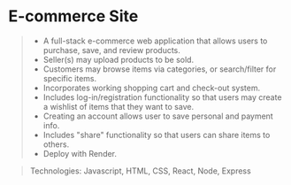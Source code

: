 # E-commerce Site

>- A full-stack e-commerce web application that allows users to purchase, save, and review products.
>- Seller(s) may upload products to be sold.
>- Customers may browse items via categories, or search/filter for specific items.
>- Incorporates working shopping cart and check-out system.
>- Includes log-in/registration functionality so that users may create a wishlist of items that they want to save.
>- Creating an account allows user to save personal and payment info.
>- Includes "share" functionality so that users can share items to others.
>- Deploy with Render.

> Technologies:  Javascript, HTML, CSS, React, Node, Express
